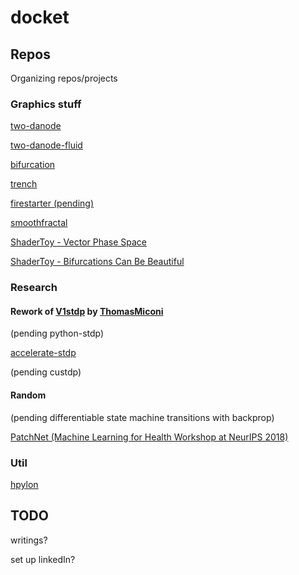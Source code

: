 # docket

## Repos
Organizing repos/projects

### Graphics stuff
[two-danode](https://github.com/fabricatedmath/two-danode)

[two-danode-fluid](https://github.com/fabricatedmath/two-danode-fluid)

[bifurcation](https://github.com/fabricatedmath/bifurcation)

[trench](https://github.com/fabricatedmath/trench)

[firestarter (pending)](https://github.com/fabricatedmath/firestarter)

[smoothfractal](https://github.com/fabricatedmath/smoothfractal)

[ShaderToy - Vector Phase Space](https://www.shadertoy.com/view/Ms3BzN)

[ShaderToy - Bifurcations Can Be Beautiful](https://www.shadertoy.com/view/XdtBDn)

### Research
#### Rework of [V1stdp](https://github.com/fabricatedmath/V1stdp) by [ThomasMiconi](https://github.com/ThomasMiconi)
(pending python-stdp)

[accelerate-stdp](https://github.com/fabricatedmath/accelerate-stdp)

(pending custdp)

#### Random

(pending differentiable state machine transitions with backprop)

[PatchNet (Machine Learning for Health Workshop at NeurIPS 2018)](https://arxiv.org/abs/1705.08078v4)

### Util

[hpylon](https://github.com/fabricatedmath/hpylon)

## TODO

writings?

set up linkedIn?

